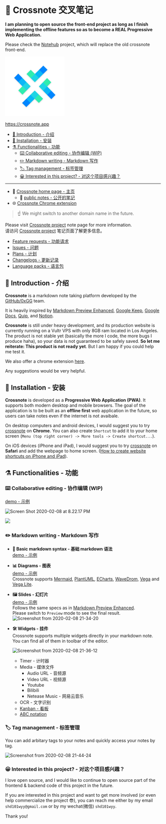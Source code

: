 # 📝 Crossnote 交叉笔记

**I am planning to open source the front-end project as long as I finish implementing the offline features so as to become a REAL Progressive Web Application.**

Please check the [Notehub](https://github.com/0xGG/notehub) project, which will replace the old crossnote front-end.

![](logo192.png)

https://crossnote.app

<!-- @import "[TOC]" {cmd="toc" depthFrom=2 depthTo=6 orderedList=false} -->

<!-- code_chunk_output -->

- [🔭 Introduction - 介绍](#introduction-介绍)
- [💾 Installation - 安装](#installation-安装)
- [⚗️ Functionalities - 功能](#️-functionalities-功能)
  - [⌨️ Collaborative editing - 协作编辑 (WIP)](#️-collaborative-editing-协作编辑-wip)
  - [✏️ Markdown writing - Markdown 写作](#️-markdown-writing-markdown-写作)
  - [🏷️ Tag management - 标签管理](#️-tag-management-标签管理)
  - [😀 Interested in this project? - 对这个项目感兴趣？](#interested-in-this-project-对这个项目感兴趣)

<!-- /code_chunk_output -->

---

- 🚪 [Crossnote home page - 主页](https://crossnote.app)
  - 👀 [public notes - 公开的笔记](https://crossnote.app/public_notes)
- 🌐 [Crossnote Chrome extension](https://github.com/0xGG/crossnote-chrome)

> ☝️ We might switch to another domain name in the future.

Please visit [Crossnote project](https://crossnote.app/note/5bba7c9b-fd45-455b-8309-03d3d568adf6) note page for more information.  
请访问 [Crossnote project](https://crossnote.app/note/5bba7c9b-fd45-455b-8309-03d3d568adf6) 笔记页面了解更多信息。

- [Feature requests - 功能请求](https://crossnote.app/note/1176fe53-4e81-4dd5-9ca4-beee1400a3a6)
- [Issues - 问题](https://crossnote.app/note/2f7ec1f5-539e-4b89-a4a5-809701ff777c)
- [Plans - 计划](https://crossnote.app/note/1a322618-ed75-46ea-bff1-8864c195f111)
- [Changelogs - 更新记录](https://crossnote.app/note/3771a0ac-0ec1-4353-a807-4c9cd173ccd5)
- [Language packs - 语言包](https://crossnote.app/note/b34ef09e-1212-47d6-a9b9-ad1928ac3de3)

## 🔭 Introduction - 介绍

**Crossnote** is a markdown note taking platform developed by the [GitHub/0xGG](https://github.com/0xGG) team.

It is heavily inspired by [Markdown Preview Enhanced](https://github.com/shd101wyy/markdown-preview-enhanced), [Google Keep](https://keep.google.com), [Google Docs](https://docs.google.com), [Quip](https://quip.com), and [Notion](https://www.notion.so).

**Crossnote** is still under heavy development, and its production website is currently running on a Vultr VPS with only 8GB ram located in Los Angeles. The product is not stable yet (basically the more I code, the more bugs I produce haha), so your data is not guaranteed to be safely saved. **So let me reiterate: This product is not ready yet**. But I am happy if you could help me test it.

We also offer a chrome extension [here](https://github.com/0xGG/crossnote-chrome).

Any suggestions would be very helpful.

## 💾 Installation - 安装

**Crossnote** is developed as a **Progressive Web Application (PWA)**. It supports both modern desktop and mobile browsers. The goal of the application is to be built as an **offline first** web application in the future, so users can take notes even if the internet is not avaibale.

On desktop computers and android devices, I would suggest you to try [crossnote](https://crossnote.app) on **Chrome**. You can also create `Shortcut` to add it to your home screen (`Menu (top right corner) -> More tools -> Create shortcut...`).

On iOS devices (iPhone and iPad), I would suggest you to try [crossnote](https://crossnote.app) on **Safari** and add the webpage to home screen. ([How to create website shortcuts on iPhone and iPad](https://www.igeeksblog.com/how-to-create-website-shortcuts-on-iphone-ipad/)).

## ⚗️ Functionalities - 功能

### ⌨️ Collaborative editing - 协作编辑 (WIP)

[demo - 示例](https://crossnote.app/editor/8b2c2eee-c566-4601-8691-702cb34bc2bc?noteKey=222d939e-d803-473a-acd4-baddb5057c2c)

![Screen Shot 2020-02-08 at 8.22.17 PM](https://i.loli.net/2020/02/08/B79a3t4HXqMgDRe.png)

<img src="https://i.loli.net/2020/02/08/lxiTIkVStvrLM7Q.jpg" height="800">

### ✏️ Markdown writing - Markdown 写作

- **📝 Basic markdown syntax - 基础 markdown 语法**  
  [demo - 示例](https://crossnote.app/demo_editor/2f541826-923b-4215-b553-c3fbdd13e4d7)

- **📊 Diagrams - 图表**  
  [demo - 示例](https://crossnote.app/demo_editor/3f354ebf-2307-4eac-8a71-f9c47a7fe6d6)  
  Crossnote supports [Mermaid](https://github.com/mermaid-js/mermaid), [PlantUML](https://plantuml.com/), [ECharts](https://echarts.apache.org/en/index.html), [WaveDrom](https://wavedrom.com/), [Vega](https://vega.github.io/vega/) and [Vega Lite](https://vega.github.io/vega-lite/).

- **🖼 Slides - 幻灯片**  
  [demo - 示例](https://crossnote.app/demo_editor/858bcb05-35ef-4ee4-a75a-4f6357dd76d0)  
  Follows the same specs as in [Markdown Preview Enhanced](https://shd101wyy.github.io/markdown-preview-enhanced/#/presentation).  
  Please switch to `Preview` mode to see the final result.  
  ![Screenshot from 2020-02-08 21-34-20](https://i.loli.net/2020/02/08/iOfFhQRESubYcn2.png)

- **🛠 Widgets - 挂件**  
  Crossnote supports multiple widgets directly in your markdown note. You can find all of them in toolbar of the editor.

  ![Screenshot from 2020-02-08 21-36-12](https://i.loli.net/2020/02/08/tiM1BZOaKcCqSmd.png)

  - Timer - 计时器
  - Media - 媒体文件
    - Audio URL - 音频源
    - Video URL - 视频源
    * Youtube
    * Bilibili
    - Netease Music - 网易云音乐
  - OCR - 文字识别
  - [Kanban - 看板](https://crossnote.app/demo_editor/eb8bbe34-327a-4956-ab95-594eb176af6f)
  - [ABC notation](https://crossnote.app/demo_editor/3cb874a8-1369-4c6c-8aed-7ec97e028f49)

### 🏷️ Tag management - 标签管理

You can add arbitary tags to your notes and quickly access your notes by tag.

![Screenshot from 2020-02-08 21-44-24](https://i.loli.net/2020/02/08/Vzwo6phEvuiNmje.png)

### 😀 Interested in this project? - 对这个项目感兴趣？

I love open source, and I would like to continue to open source part of the frontend & backend code of this project in the future.

If you are interested in this project and want to get more involved (or even help commercialize the project 😎), you can reach me either by my email `shd101wyy@gmail.com` or by my wechat(微信) `shd101wyy`.

Thank you!
